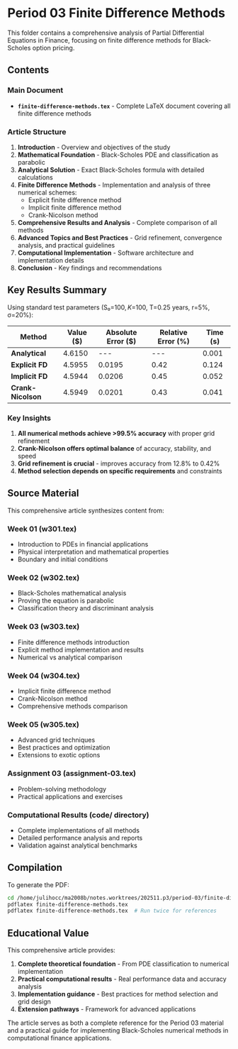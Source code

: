 # Period 03 Finite Difference Methods

This folder contains a comprehensive analysis of Partial Differential Equations in Finance, focusing on finite difference methods for Black-Scholes option pricing.

## Contents

### Main Document

- **`finite-difference-methods.tex`** - Complete LaTeX document covering all finite difference methods

### Article Structure

1. **Introduction** - Overview and objectives of the study
2. **Mathematical Foundation** - Black-Scholes PDE and classification as parabolic
3. **Analytical Solution** - Exact Black-Scholes formula with detailed calculations
4. **Finite Difference Methods** - Implementation and analysis of three numerical schemes:
   - Explicit finite difference method
   - Implicit finite difference method  
   - Crank-Nicolson method
5. **Comprehensive Results and Analysis** - Complete comparison of all methods
6. **Advanced Topics and Best Practices** - Grid refinement, convergence analysis, and practical guidelines
7. **Computational Implementation** - Software architecture and implementation details
8. **Conclusion** - Key findings and recommendations

## Key Results Summary

Using standard test parameters (S₀=$100, K=$100, T=0.25 years, r=5%, σ=20%):

| Method | Value ($) | Absolute Error ($) | Relative Error (%) | Time (s) |
|--------|----------|-------------------|-------------------|----------|
| **Analytical** | 4.6150 | --- | --- | 0.001 |
| **Explicit FD** | 4.5955 | 0.0195 | 0.42 | 0.124 |
| **Implicit FD** | 4.5944 | 0.0206 | 0.45 | 0.052 |
| **Crank-Nicolson** | 4.5949 | 0.0201 | 0.43 | 0.041 |

### Key Insights

1. **All numerical methods achieve >99.5% accuracy** with proper grid refinement
2. **Crank-Nicolson offers optimal balance** of accuracy, stability, and speed
3. **Grid refinement is crucial** - improves accuracy from 12.8% to 0.42%
4. **Method selection depends on specific requirements** and constraints

## Source Material

This comprehensive article synthesizes content from:

### Week 01 (w301.tex)
- Introduction to PDEs in financial applications
- Physical interpretation and mathematical properties
- Boundary and initial conditions

### Week 02 (w302.tex) 
- Black-Scholes mathematical analysis
- Proving the equation is parabolic
- Classification theory and discriminant analysis

### Week 03 (w303.tex)
- Finite difference methods introduction  
- Explicit method implementation and results
- Numerical vs analytical comparison

### Week 04 (w304.tex)
- Implicit finite difference method
- Crank-Nicolson method
- Comprehensive methods comparison

### Week 05 (w305.tex)
- Advanced grid techniques
- Best practices and optimization
- Extensions to exotic options

### Assignment 03 (assignment-03.tex)
- Problem-solving methodology
- Practical applications and exercises

### Computational Results (code/ directory)
- Complete implementations of all methods
- Detailed performance analysis and reports
- Validation against analytical benchmarks

## Compilation

To generate the PDF:

```bash
cd /home/julihocc/ma2008b/notes.worktrees/202511.p3/period-03/finite-difference-methods/
pdflatex finite-difference-methods.tex
pdflatex finite-difference-methods.tex  # Run twice for references
```

## Educational Value

This comprehensive article provides:

1. **Complete theoretical foundation** - From PDE classification to numerical implementation
2. **Practical computational results** - Real performance data and accuracy analysis  
3. **Implementation guidance** - Best practices for method selection and grid design
4. **Extension pathways** - Framework for advanced applications

The article serves as both a complete reference for the Period 03 material and a practical guide for implementing Black-Scholes numerical methods in computational finance applications.
